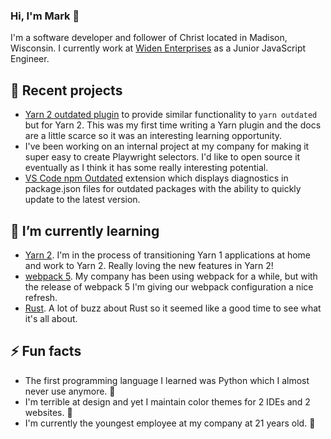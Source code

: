 ### Hi, I'm Mark 👋

I'm a software developer and follower of Christ located in Madison, Wisconsin. I currently work at [Widen Enterprises](https://github.com/Widen) as a Junior JavaScript Engineer.

## 🔭 Recent projects

- [Yarn 2 outdated plugin](https://github.com/mskelton/yarn-plugin-outdated) to provide similar functionality to `yarn outdated` but for Yarn 2. This was my first time writing a Yarn plugin and the docs are a little scarce so it was an interesting learning opportunity.
- I've been working on an internal project at my company for making it super easy to create Playwright selectors. I'd like to open source it eventually as I think it has some really interesting potential.
- [VS Code npm Outdated](https://github.com/mskelton/vscode-npm-outdated) extension which displays diagnostics in package.json files for outdated packages with the ability to quickly update to the latest version.

## 🌱 I’m currently learning

- [Yarn 2](https://yarnpkg.com). I'm in the process of transitioning Yarn 1 applications at home and work to Yarn 2. Really loving the new features in Yarn 2!
- [webpack 5](https://webpack.js.org). My company has been using webpack for a while, but with the release of webpack 5 I'm giving our webpack configuration a nice refresh.
- [Rust](https://www.rust-lang.org). A lot of buzz about Rust so it seemed like a good time to see what it's all about.

## ⚡ Fun facts

- The first programming language I learned was Python which I almost never use anymore. 🐍
- I'm terrible at design and yet I maintain color themes for 2 IDEs and 2 websites. 🤷
- I'm currently the youngest employee at my company at 21 years old. 👶
